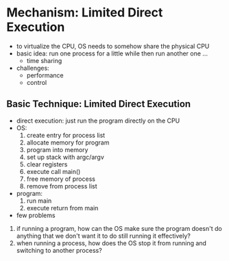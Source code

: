 # Mechanism: Limited Direct Execution
- to virtualize the CPU, OS needs to somehow share the physical CPU
- basic idea: run one process for a little while then run another one ...
    - time sharing
- challenges:
    - performance
    - control

## Basic Technique: Limited Direct Execution
- direct execution: just run the program directly on the CPU
- OS:
    1. create entry for process list
    2. allocate memory for program
    3. program into memory
    4. set up stack with argc/argv
    5. clear registers
    6. execute call main()
    7. free memory of process
    8. remove from process list
- program:
    1. run main
    2. execute return from main
- few problems
1. if running a program, how can the OS make sure the program doesn't do anything that we don't want it to do still running it effectively?
2. when running a process, how does the OS stop it from running and switching to another process?
